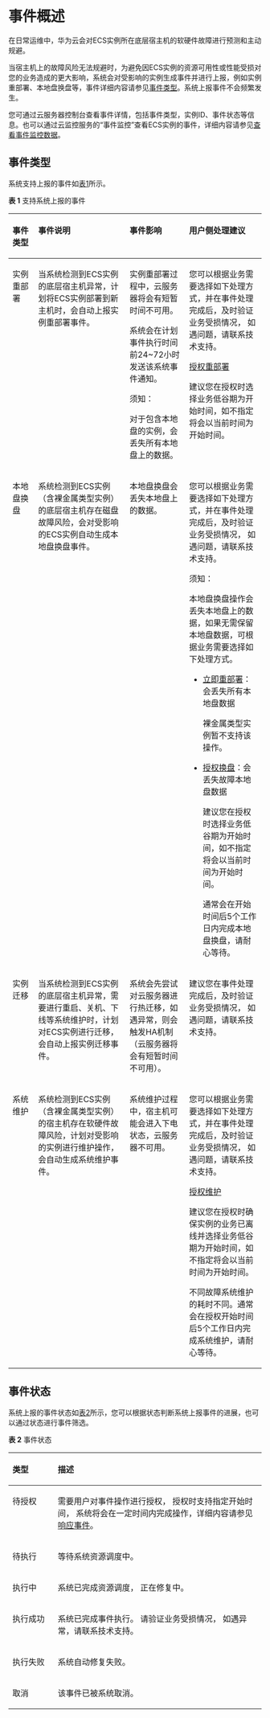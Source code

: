 # 事件概述<a name="ecs_03_2302"></a>

在日常运维中，华为云会对ECS实例所在底层宿主机的软硬件故障进行预测和主动规避。

当宿主机上的故障风险无法规避时，为避免因ECS实例的资源可用性或性能受损对您的业务造成的更大影响，系统会对受影响的实例生成事件并进行上报，例如实例重部署、本地盘换盘等，事件详细内容请参见[事件类型](#section18885134516167)。系统上报事件不会频繁发生。

您可通过云服务器控制台查看事件详情，包括事件类型，实例ID、事件状态等信息。也可以通过云监控服务的“事件监控”查看ECS实例的事件，详细内容请参见[查看事件监控数据](https://support.huaweicloud.com/usermanual-ces/ces_01_0051.html)。

## 事件类型<a name="section18885134516167"></a>

系统支持上报的事件如[表1](#table15698132434514)所示。

**表 1**  支持系统上报的事件

<a name="table15698132434514"></a>
<table><thead align="left"><tr id="row13698122416450"><th class="cellrowborder" valign="top" width="10.18%" id="mcps1.2.5.1.1"><p id="p16987249456"><a name="p16987249456"></a><a name="p16987249456"></a>事件类型</p>
</th>
<th class="cellrowborder" valign="top" width="36.08%" id="mcps1.2.5.1.2"><p id="p136984246452"><a name="p136984246452"></a><a name="p136984246452"></a>事件说明</p>
</th>
<th class="cellrowborder" valign="top" width="23.549999999999997%" id="mcps1.2.5.1.3"><p id="p49784391514"><a name="p49784391514"></a><a name="p49784391514"></a>事件影响</p>
</th>
<th class="cellrowborder" valign="top" width="30.19%" id="mcps1.2.5.1.4"><p id="p769810249452"><a name="p769810249452"></a><a name="p769810249452"></a>用户侧处理建议</p>
</th>
</tr>
</thead>
<tbody><tr id="row58364835413"><td class="cellrowborder" valign="top" width="10.18%" headers="mcps1.2.5.1.1 "><p id="p5395151055418"><a name="p5395151055418"></a><a name="p5395151055418"></a>实例重部署</p>
</td>
<td class="cellrowborder" valign="top" width="36.08%" headers="mcps1.2.5.1.2 "><p id="p163951010175414"><a name="p163951010175414"></a><a name="p163951010175414"></a>当系统检测到ECS实例的底层宿主机异常，计划将ECS实例部署到新主机时，会自动上报实例重部署事件。</p>
</td>
<td class="cellrowborder" valign="top" width="23.549999999999997%" headers="mcps1.2.5.1.3 "><p id="p113955106545"><a name="p113955106545"></a><a name="p113955106545"></a>实例重部署过程中，云服务器将会有短暂时间不可用。</p>
<p id="p226010421813"><a name="p226010421813"></a><a name="p226010421813"></a>系统会在计划事件执行时间前24~72小时发送该系统事件通知。</p>
<div class="notice" id="note12513114012563"><a name="note12513114012563"></a><a name="note12513114012563"></a><span class="noticetitle"> 须知： </span><div class="noticebody"><p id="p4513640155613"><a name="p4513640155613"></a><a name="p4513640155613"></a>对于包含本地盘的实例，会丢失所有本地盘上的数据。</p>
</div></div>
</td>
<td class="cellrowborder" valign="top" width="30.19%" headers="mcps1.2.5.1.4 "><p id="p1396151085414"><a name="p1396151085414"></a><a name="p1396151085414"></a>您可以根据业务需要选择如下处理方式，并在事件处理完成后，及时验证业务受损情况， 如遇问题，请联系技术支持。</p>
<p id="p1339631017541"><a name="p1339631017541"></a><a name="p1339631017541"></a><a href="授权重部署.md">授权重部署</a></p>
<p id="p33961510165415"><a name="p33961510165415"></a><a name="p33961510165415"></a>建议您在授权时选择业务低谷期为开始时间，如不指定将会以当前时间为开始时间。</p>
</td>
</tr>
<tr id="row187931123185417"><td class="cellrowborder" valign="top" width="10.18%" headers="mcps1.2.5.1.1 "><p id="p940322585418"><a name="p940322585418"></a><a name="p940322585418"></a>本地盘换盘</p>
</td>
<td class="cellrowborder" valign="top" width="36.08%" headers="mcps1.2.5.1.2 "><p id="p104031225125412"><a name="p104031225125412"></a><a name="p104031225125412"></a>系统检测到ECS实例（含裸金属类型实例）的底层宿主机存在磁盘故障风险，会对受影响的ECS实例自动生成本地盘换盘事件。</p>
</td>
<td class="cellrowborder" valign="top" width="23.549999999999997%" headers="mcps1.2.5.1.3 "><p id="p10403125125416"><a name="p10403125125416"></a><a name="p10403125125416"></a>本地盘换盘会丢失本地盘上的数据。</p>
</td>
<td class="cellrowborder" valign="top" width="30.19%" headers="mcps1.2.5.1.4 "><p id="p940312514548"><a name="p940312514548"></a><a name="p940312514548"></a>您可以根据业务需要选择如下处理方式，并在事件处理完成后，及时验证业务受损情况， 如遇问题，请联系技术支持。</p>
<div class="notice" id="note13403112565414"><a name="note13403112565414"></a><a name="note13403112565414"></a><span class="noticetitle"> 须知： </span><div class="noticebody"><p id="p1040332516541"><a name="p1040332516541"></a><a name="p1040332516541"></a>本地盘换盘操作会丢失本地盘上的数据，如果无需保留本地盘数据，可根据业务需要选择如下处理方式。</p>
</div></div>
<a name="ul1740313257549"></a><a name="ul1740313257549"></a><ul id="ul1740313257549"><li><a href="立即重部署.md">立即重部署</a>：会丢失所有本地盘数据<p id="p140422575419"><a name="p140422575419"></a><a name="p140422575419"></a>裸金属类型实例暂不支持该操作。</p>
</li><li><a href="授权换盘.md">授权换盘</a>：会丢失故障本地盘数据<p id="p134041125125412"><a name="p134041125125412"></a><a name="p134041125125412"></a>建议您在授权时选择业务低谷期为开始时间，如不指定将会以当前时间为开始时间。</p>
<p id="p7404132510543"><a name="p7404132510543"></a><a name="p7404132510543"></a>通常会在开始时间后5个工作日内完成本地盘换盘，请耐心等待。</p>
</li></ul>
</td>
</tr>
<tr id="row1541258143718"><td class="cellrowborder" valign="top" width="10.18%" headers="mcps1.2.5.1.1 "><p id="p1126717914389"><a name="p1126717914389"></a><a name="p1126717914389"></a>实例迁移</p>
</td>
<td class="cellrowborder" valign="top" width="36.08%" headers="mcps1.2.5.1.2 "><p id="p45041258123314"><a name="p45041258123314"></a><a name="p45041258123314"></a>当系统检测到ECS实例的底层宿主机异常，需要进行重启、关机、下线等系统维护时，计划对ECS实例进行迁移，会自动上报实例迁移事件。</p>
</td>
<td class="cellrowborder" valign="top" width="23.549999999999997%" headers="mcps1.2.5.1.3 "><p id="p14267149103820"><a name="p14267149103820"></a><a name="p14267149103820"></a>系统会先尝试对云服务器进行热迁移，如遇异常，则会触发HA机制（云服务器将会有短暂时间不可用）。</p>
</td>
<td class="cellrowborder" valign="top" width="30.19%" headers="mcps1.2.5.1.4 "><p id="p1226749193819"><a name="p1226749193819"></a><a name="p1226749193819"></a>建议您在事件处理完成后，及时验证业务受损情况， 如遇问题，请联系技术支持。</p>
</td>
</tr>
<tr id="row157851572213"><td class="cellrowborder" valign="top" width="10.18%" headers="mcps1.2.5.1.1 "><p id="p678635717212"><a name="p678635717212"></a><a name="p678635717212"></a>系统维护</p>
</td>
<td class="cellrowborder" valign="top" width="36.08%" headers="mcps1.2.5.1.2 "><p id="p5786135715218"><a name="p5786135715218"></a><a name="p5786135715218"></a>系统检测到ECS实例（含裸金属类型实例）的宿主机存在软硬件故障风险，计划对受影响的实例进行维护操作，会自动生成系统维护事件。</p>
</td>
<td class="cellrowborder" valign="top" width="23.549999999999997%" headers="mcps1.2.5.1.3 "><p id="p19786175772113"><a name="p19786175772113"></a><a name="p19786175772113"></a>系统维护过程中，宿主机可能会进入下电状态，云服务器不可用。</p>
</td>
<td class="cellrowborder" valign="top" width="30.19%" headers="mcps1.2.5.1.4 "><p id="p18709201316403"><a name="p18709201316403"></a><a name="p18709201316403"></a>您可以根据业务需要选择如下处理方式，并在事件处理完成后，及时验证业务受损情况， 如遇问题，请联系技术支持。</p>
<p id="p03672026154011"><a name="p03672026154011"></a><a name="p03672026154011"></a><a href="授权维护.md">授权维护</a></p>
<p id="p16144353174613"><a name="p16144353174613"></a><a name="p16144353174613"></a>建议您在授权时确保实例的业务已离线并选择业务低谷期为开始时间，如不指定将会以当前时间为开始时间。</p>
<p id="p21444535461"><a name="p21444535461"></a><a name="p21444535461"></a>不同故障系统维护的耗时不同。通常会在授权开始时间后5个工作日内完成系统维护，请耐心等待。</p>
</td>
</tr>
</tbody>
</table>

## 事件状态<a name="section963385914163"></a>

系统上报的事件状态如[表2](#table61211356122213)所示，您可以根据状态判断系统上报事件的进展，也可以通过状态进行事件筛选。

**表 2**  事件状态

<a name="table61211356122213"></a>
<table><thead align="left"><tr id="row16122135602215"><th class="cellrowborder" valign="top" width="17.91%" id="mcps1.2.3.1.1"><p id="p19122145672219"><a name="p19122145672219"></a><a name="p19122145672219"></a>类型</p>
</th>
<th class="cellrowborder" valign="top" width="82.09%" id="mcps1.2.3.1.2"><p id="p9122165611220"><a name="p9122165611220"></a><a name="p9122165611220"></a>描述</p>
</th>
</tr>
</thead>
<tbody><tr id="row1481315156256"><td class="cellrowborder" valign="top" width="17.91%" headers="mcps1.2.3.1.1 "><p id="p2081401519255"><a name="p2081401519255"></a><a name="p2081401519255"></a>待授权</p>
</td>
<td class="cellrowborder" valign="top" width="82.09%" headers="mcps1.2.3.1.2 "><p id="p1814615122513"><a name="p1814615122513"></a><a name="p1814615122513"></a>需要用户对事件操作进行授权， 授权时支持指定开始时间， 系统将会在一定时间内完成操作，详细内容请参见<a href="响应事件.md">响应事件</a>。</p>
</td>
</tr>
<tr id="row1122195682211"><td class="cellrowborder" valign="top" width="17.91%" headers="mcps1.2.3.1.1 "><p id="p2122175682212"><a name="p2122175682212"></a><a name="p2122175682212"></a>待执行</p>
</td>
<td class="cellrowborder" valign="top" width="82.09%" headers="mcps1.2.3.1.2 "><p id="p131228566223"><a name="p131228566223"></a><a name="p131228566223"></a>等待系统资源调度中。</p>
</td>
</tr>
<tr id="row1512255682210"><td class="cellrowborder" valign="top" width="17.91%" headers="mcps1.2.3.1.1 "><p id="p712285618223"><a name="p712285618223"></a><a name="p712285618223"></a>执行中</p>
</td>
<td class="cellrowborder" valign="top" width="82.09%" headers="mcps1.2.3.1.2 "><p id="p1912225618227"><a name="p1912225618227"></a><a name="p1912225618227"></a>系统已完成资源调度， 正在修复中。</p>
</td>
</tr>
<tr id="row20122125613221"><td class="cellrowborder" valign="top" width="17.91%" headers="mcps1.2.3.1.1 "><p id="p3122125632220"><a name="p3122125632220"></a><a name="p3122125632220"></a>执行成功</p>
</td>
<td class="cellrowborder" valign="top" width="82.09%" headers="mcps1.2.3.1.2 "><p id="p2122145611228"><a name="p2122145611228"></a><a name="p2122145611228"></a>系统已完成事件执行。 请验证业务受损情况， 如遇异常，请联系技术支持。</p>
</td>
</tr>
<tr id="row12122185613221"><td class="cellrowborder" valign="top" width="17.91%" headers="mcps1.2.3.1.1 "><p id="p1312219569224"><a name="p1312219569224"></a><a name="p1312219569224"></a>执行失败</p>
</td>
<td class="cellrowborder" valign="top" width="82.09%" headers="mcps1.2.3.1.2 "><p id="p1712216562223"><a name="p1712216562223"></a><a name="p1712216562223"></a>系统自动修复失败。</p>
</td>
</tr>
<tr id="row1212219569223"><td class="cellrowborder" valign="top" width="17.91%" headers="mcps1.2.3.1.1 "><p id="p41221756182217"><a name="p41221756182217"></a><a name="p41221756182217"></a>取消</p>
</td>
<td class="cellrowborder" valign="top" width="82.09%" headers="mcps1.2.3.1.2 "><p id="p2123456142210"><a name="p2123456142210"></a><a name="p2123456142210"></a>该事件已被系统取消。</p>
</td>
</tr>
</tbody>
</table>

